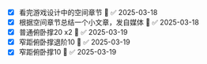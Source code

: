 - [x] 看完游戏设计中的空间章节 🔺 ✅ 2025-03-18
- [x] 根据空间章节总结一个小文章，发自媒体 🔼 ✅ 2025-03-18
- [x] 普通俯卧撑20 x2 🔼 ✅ 2025-03-19
- [x] 窄距俯卧撑退阶10 🔼 ✅ 2025-03-19
- [x] 窄距俯卧撑10 🔼 ✅ 2025-03-19

